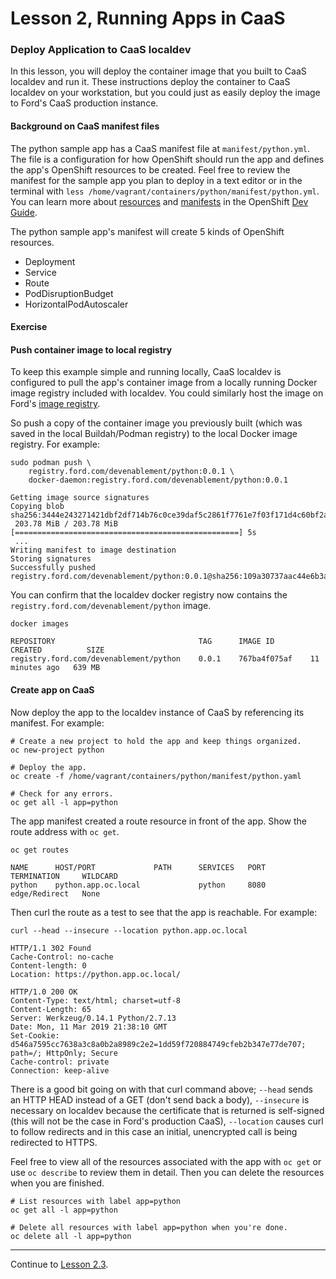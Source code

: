 # Lesson 2, Running Apps in CaaS

### Deploy Application to CaaS localdev

In this lesson, you will deploy the container image that you built to CaaS localdev and run it. These instructions deploy the container to CaaS localdev on your workstation, but you could just as easily deploy the image to Ford's CaaS production instance.

#### Background on CaaS manifest files

The python sample app has a CaaS manifest file at `manifest/python.yml`. The file is a configuration for how OpenShift should run the app and defines the app's OpenShift resources to be created. Feel free to review the manifest for the sample app you plan to deploy in a text editor or in the terminal with `less /home/vagrant/containers/python/manifest/python.yml`. You can learn more about [resources](https://docs.openshift.com/container-platform/3.11/architecture/core_concepts/index.html#architecture-core-concepts-index) and [manifests](https://docs.openshift.com/container-platform/3.11/dev_guide/templates.html) in the OpenShift [Dev Guide](https://docs.openshift.com/container-platform/3.11/dev_guide/index.html).

The python sample app's manifest will create 5 kinds of OpenShift resources.

- Deployment
- Service
- Route
- PodDisruptionBudget
- HorizontalPodAutoscaler

#### Exercise


#### Push container image to local registry

To keep this example simple and running locally, CaaS localdev is configured to pull the app's container image from a locally running Docker image registry included with localdev. You could similarly host the image on Ford's [image registry](https://registry.ford.com).

So push a copy of the container image you previously built (which was saved in the local Buildah/Podman registry) to the local Docker image registry. For example:

```
sudo podman push \
    registry.ford.com/devenablement/python:0.0.1 \
    docker-daemon:registry.ford.com/devenablement/python:0.0.1

Getting image source signatures
Copying blob sha256:3444e243271421dbf2df714b76c0ce39daf5c2861f7761e7f03f171d4c60bf2a
 203.78 MiB / 203.78 MiB [==================================================] 5s
 ...
Writing manifest to image destination
Storing signatures
Successfully pushed registry.ford.com/devenablement/python:0.0.1@sha256:109a30737aac44e6b3a9f718d770...
```

You can confirm that the localdev docker registry now contains the `registry.ford.com/devenablement/python` image.

```
docker images

REPOSITORY                                TAG      IMAGE ID        CREATED          SIZE
registry.ford.com/devenablement/python    0.0.1    767ba4f075af    11 minutes ago   639 MB
```

#### Create app on CaaS

Now deploy the app to the localdev instance of CaaS by referencing its manifest. For example:

```
# Create a new project to hold the app and keep things organized.
oc new-project python

# Deploy the app.
oc create -f /home/vagrant/containers/python/manifest/python.yaml

# Check for any errors.
oc get all -l app=python
```
<!---
The manifest created a deployment, replica set, and pod. You can get the pod IP address with the `oc describe` and curl an instance of the app with that IP address on port 8080.

```
$ oc describe pods
Name:               python-668c7fc9b-4s4pf
Namespace:          python
...
...
Start Time:         Mon, 25 Feb 2019 21:09:38 +0000
Annotations:        openshift.io/scc=restricted
Status:             Running
IP:                 10.131.80.60 <--------------------- IP of the python app
Controlled By:      ReplicaSet/python-668c7fc9b

$ curl --head 10.131.80.60:8080
HTTP/1.0 200 OK
Content-Type: text/html; charset=utf-8
Content-Length: 65
Server: Werkzeug/0.14.1 Python/2.7.13
Date: Mon, 25 Feb 2019 21:18:47 GMT
```

The app manifest also created a service in front of the pod. You can get the service IP address with `oc describe` and curl the service.

```
$ oc describe services
Name:              python
Namespace:         python
Labels:            app=python
Annotations:       <none>
Selector:          app=python
Type:              ClusterIP
IP:                172.30.112.202 <---------- The service IP
Port:              http  8080/TCP <---------- The service port
TargetPort:        8080/TCP
Endpoints:         10.131.80.60:8080 <------- Here's the backend IP again
Session Affinity:  None
Events:            <none>

$ curl --head 172.30.112.202:8080
HTTP/1.0 200 OK
Content-Type: text/html; charset=utf-8
Content-Length: 65
Server: Werkzeug/0.14.1 Python/2.7.13
Date: Mon, 25 Feb 2019 21:24:09 GMT
```
-->

The app manifest created a route resource in front of the app. Show the route address with `oc get`.

```
oc get routes

NAME      HOST/PORT             PATH      SERVICES   PORT      TERMINATION     WILDCARD
python    python.app.oc.local             python     8080      edge/Redirect   None
```

Then curl the route as a test to see that the app is reachable. For example:

```
curl --head --insecure --location python.app.oc.local

HTTP/1.1 302 Found
Cache-Control: no-cache
Content-length: 0
Location: https://python.app.oc.local/

HTTP/1.0 200 OK
Content-Type: text/html; charset=utf-8
Content-Length: 65
Server: Werkzeug/0.14.1 Python/2.7.13
Date: Mon, 11 Mar 2019 21:38:10 GMT
Set-Cookie: d546a7595cc7638a3c8a0b2a8989c2e2=1dd59f720884749cfeb2b347e77de707; path=/; HttpOnly; Secure
Cache-control: private
Connection: keep-alive
```

There is a good bit going on with that curl command above; `--head` sends an HTTP HEAD instead of a GET (don't send back a body), `--insecure` is necessary on localdev because the certificate that is returned is self-signed (this will not be the case in Ford's production CaaS), `--location` causes curl to follow redirects and in this case an initial, unencrypted call is being redirected to HTTPS.

Feel free to view all of the resources associated with the app with `oc get` or use `oc describe` to review them in detail. Then you can delete the resources when you are finished.

```
# List resources with label app=python
oc get all -l app=python

# Delete all resources with label app=python when you're done.
oc delete all -l app=python
```

---  

Continue to [Lesson 2.3](./lesson2.3.md).